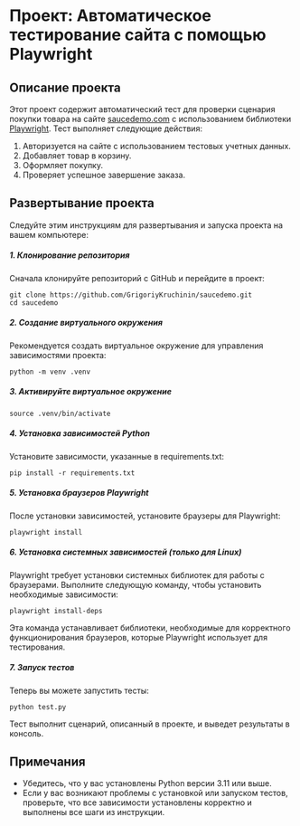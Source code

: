 # Проект: Автоматическое тестирование сайта с помощью Playwright

## Описание проекта

Этот проект содержит автоматический тест для проверки сценария покупки товара на сайте [saucedemo.com](https://www.saucedemo.com/) с использованием библиотеки [Playwright](https://playwright.dev/). Тест выполняет следующие действия:

1. Авторизуется на сайте с использованием тестовых учетных данных.
2. Добавляет товар в корзину.
3. Оформляет покупку.
4. Проверяет успешное завершение заказа.

## Развертывание проекта

Следуйте этим инструкциям для развертывания и запуска проекта на вашем компьютере:

##### 1. Клонирование репозитория

Сначала клонируйте репозиторий с GitHub и перейдите в проект:

```
git clone https://github.com/GrigoriyKruchinin/saucedemo.git
cd saucedemo
```

##### 2. Создание виртуального окружения
Рекомендуется создать виртуальное окружение для управления зависимостями проекта:

```
python -m venv .venv
```

##### 3. Активируйте виртуальное окружение

```
source .venv/bin/activate
```

##### 4. Установка зависимостей Python
Установите зависимости, указанные в requirements.txt:


```
pip install -r requirements.txt
```

##### 5. Установка браузеров Playwright
После установки зависимостей, установите браузеры для Playwright:

```
playwright install
```

##### 6. Установка системных зависимостей (только для Linux)
Playwright требует установки системных библиотек для работы с браузерами. Выполните следующую команду, чтобы установить необходимые зависимости:

```
playwright install-deps
```

Эта команда устанавливает библиотеки, необходимые для корректного функционирования браузеров, которые Playwright использует для тестирования.



##### 7. Запуск тестов
Теперь вы можете запустить тесты:

```
python test.py
```

Тест выполнит сценарий, описанный в проекте, и выведет результаты в консоль.

## Примечания
- Убедитесь, что у вас установлены Python версии 3.11 или выше.
- Если у вас возникают проблемы с установкой или запуском тестов, проверьте, что все зависимости установлены корректно и выполнены все шаги из инструкции.